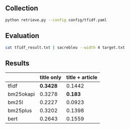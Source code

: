 ## Collection

```bash
python retrieve.py --config config/tfidf.yaml
```

## Evaluation

```bash
cat tfidf_result.txt | sacrebleu --width 4 target.txt
```

## Results

|           | title only  | title + article |
| --------- | ----------- | --------------- |
| tfidf     | **0.3428** | 0.1442          |
| bm25okapi | 0.3278      | **0.183**      |
| bm25l     | 0.2227      | 0.0923          |
| bm25plus  | 0.3202      | 0.1398          |
| bert      | 0.2643      | 0.1559          |
